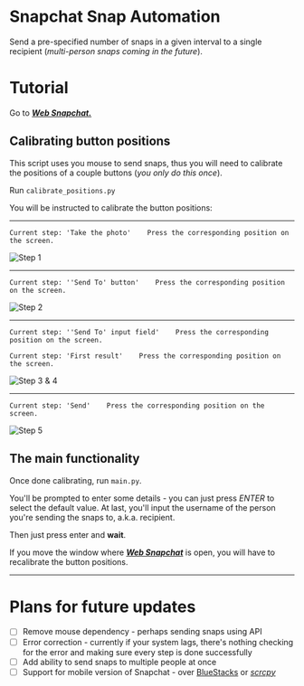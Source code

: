 # Snapchat Snap Automation
Send a pre-specified number of snaps in a given interval to a single recipient 
(*multi-person snaps coming in the future*).

# Tutorial
Go to [***Web Snapchat.***](https://web.snapchat.com/)
## Calibrating button positions
This script uses you mouse to send snaps, thus you will need to calibrate the positions of a couple buttons 
(*you only do this once*).

Run `calibrate_positions.py`

You will be instructed to calibrate the button positions:

---

```text
Current step: 'Take the photo'    Press the corresponding position on the screen.
```
![Step 1](https://user-images.githubusercontent.com/76653181/199108008-6ccd0aec-d7ca-479b-bb51-e702340a3b02.png)

---

```text
Current step: ''Send To' button'    Press the corresponding position on the screen.
```

![Step 2](https://user-images.githubusercontent.com/76653181/199108397-b7d56588-5237-44f3-b9ec-a0dfbcf4e971.png)

---

```text
Current step: ''Send To' input field'    Press the corresponding position on the screen.

Current step: 'First result'    Press the corresponding position on the screen.
```
![Step 3 & 4](https://user-images.githubusercontent.com/76653181/199108639-1ffbd9b0-c608-4b8f-84ac-56abc6634588.png)

---

```text
Current step: 'Send'    Press the corresponding position on the screen.
```
![Step 5](https://user-images.githubusercontent.com/76653181/199109168-ba45634b-327a-49c8-89a2-c8d455c59950.png)

## The main functionality
Once done calibrating, run `main.py`.

You'll be prompted to enter some details - you can just press *ENTER* to select the default value.
At last, you'll input the username of the person you're sending the snaps to, a.k.a. recipient.

Then just press enter and **wait**.

If you move the window where [***Web Snapchat***](https://web.snapchat.com/) is open, you will have to recalibrate the 
button positions.

---

# Plans for future updates
- [ ] Remove mouse dependency - perhaps sending snaps using API
- [ ] Error correction - currently if your system lags, there's nothing checking for the error and making sure 
every step is done successfully
- [ ] Add ability to send snaps to multiple people at once
- [ ] Support for mobile version of Snapchat - over [BlueStacks](https://www.bluestacks.com/K) or [*scrcpy*](https://github.com/Genymobile/scrcpy)